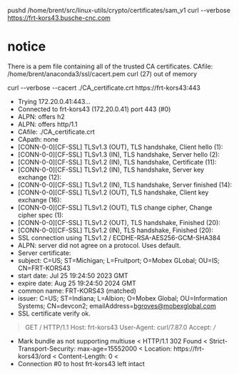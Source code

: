 pushd /home/brent/src/linux-utils/crypto/certificates/sam_v1
curl --verbose https://frt-kors43.busche-cnc.com
# notice
There is a pem file containing all of the trusted CA certificates.
CAfile: /home/brent/anaconda3/ssl/cacert.pem
curl (27) out of memory


curl --verbose --cacert ./CA_certificate.crt https://frt-kors43:443
*   Trying 172.20.0.41:443...
* Connected to frt-kors43 (172.20.0.41) port 443 (#0)
* ALPN: offers h2
* ALPN: offers http/1.1
*  CAfile: ./CA_certificate.crt
*  CApath: none
* [CONN-0-0][CF-SSL] TLSv1.3 (OUT), TLS handshake, Client hello (1):
* [CONN-0-0][CF-SSL] TLSv1.3 (IN), TLS handshake, Server hello (2):
* [CONN-0-0][CF-SSL] TLSv1.2 (IN), TLS handshake, Certificate (11):
* [CONN-0-0][CF-SSL] TLSv1.2 (IN), TLS handshake, Server key exchange (12):
* [CONN-0-0][CF-SSL] TLSv1.2 (IN), TLS handshake, Server finished (14):
* [CONN-0-0][CF-SSL] TLSv1.2 (OUT), TLS handshake, Client key exchange (16):
* [CONN-0-0][CF-SSL] TLSv1.2 (OUT), TLS change cipher, Change cipher spec (1):
* [CONN-0-0][CF-SSL] TLSv1.2 (OUT), TLS handshake, Finished (20):
* [CONN-0-0][CF-SSL] TLSv1.2 (IN), TLS handshake, Finished (20):
* SSL connection using TLSv1.2 / ECDHE-RSA-AES256-GCM-SHA384
* ALPN: server did not agree on a protocol. Uses default.
* Server certificate:
*  subject: C=US; ST=Michigan; L=Fruitport; O=Mobex GLobal; OU=IS; CN=FRT-KORS43
*  start date: Jul 25 19:24:50 2023 GMT
*  expire date: Aug 25 19:24:50 2024 GMT
*  common name: FRT-KORS43 (matched)
*  issuer: C=US; ST=Indiana; L=Albion; O=Mobex Global; OU=Information Systems; CN=devcon2; emailAddress=bgroves@mobexglobal.com
*  SSL certificate verify ok.
> GET / HTTP/1.1
> Host: frt-kors43
> User-Agent: curl/7.87.0
> Accept: */*
> 
* Mark bundle as not supporting multiuse
< HTTP/1.1 302 Found
< Strict-Transport-Security: max-age=15552000
< Location: https://frt-kors43/ord
< Content-Length: 0
< 
* Connection #0 to host frt-kors43 left intact

